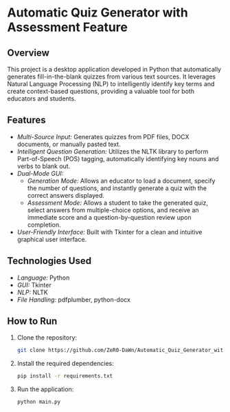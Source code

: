 # Automatic Quiz Generator with Assessment Feature

## Overview

This project is a desktop application developed in Python that automatically generates fill-in-the-blank quizzes from various text sources. It leverages Natural Language Processing (NLP) to intelligently identify key terms and create context-based questions, providing a valuable tool for both educators and students.

## Features

-   *Multi-Source Input:* Generates quizzes from PDF files, DOCX documents, or manually pasted text.
-   *Intelligent Question Generation:* Utilizes the NLTK library to perform Part-of-Speech (POS) tagging, automatically identifying key nouns and verbs to blank out.
-   *Dual-Mode GUI:*
    -   *Generation Mode:* Allows an educator to load a document, specify the number of questions, and instantly generate a quiz with the correct answers displayed.
    -   *Assessment Mode:* Allows a student to take the generated quiz, select answers from multiple-choice options, and receive an immediate score and a question-by-question review upon completion.
-   *User-Friendly Interface:* Built with Tkinter for a clean and intuitive graphical user interface.

## Technologies Used

-   *Language:* Python
-   *GUI:* Tkinter
-   *NLP:* NLTK
-   *File Handling:* pdfplumber, python-docx

## How to Run

1.  Clone the repository:
    ```bash
    git clone https://github.com/ZeR0-DaWn/Automatic_Quiz_Generator_with_assessment_feature.git
    
2.  Install the required dependencies:
    ```bash
    pip install -r requirements.txt
    
3.  Run the application:
    ```bash
    python main.py
